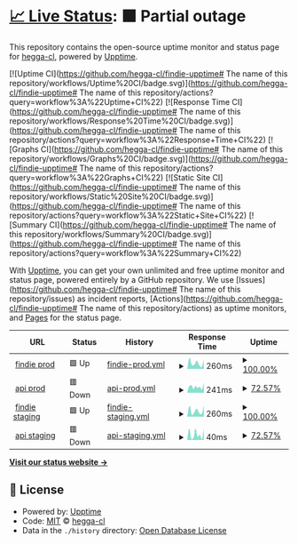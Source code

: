 # [📈 Live Status](https://demo.upptime.js.org): <!--live status--> **🟧 Partial outage**

This repository contains the open-source uptime monitor and status page for [hegga-cl](https://demo.upptime.js.org), powered by [Upptime](https://github.com/upptime/upptime).

[![Uptime CI](https://github.com/hegga-cl/findie-upptime# The name of this repository/workflows/Uptime%20CI/badge.svg)](https://github.com/hegga-cl/findie-upptime# The name of this repository/actions?query=workflow%3A%22Uptime+CI%22)
[![Response Time CI](https://github.com/hegga-cl/findie-upptime# The name of this repository/workflows/Response%20Time%20CI/badge.svg)](https://github.com/hegga-cl/findie-upptime# The name of this repository/actions?query=workflow%3A%22Response+Time+CI%22)
[![Graphs CI](https://github.com/hegga-cl/findie-upptime# The name of this repository/workflows/Graphs%20CI/badge.svg)](https://github.com/hegga-cl/findie-upptime# The name of this repository/actions?query=workflow%3A%22Graphs+CI%22)
[![Static Site CI](https://github.com/hegga-cl/findie-upptime# The name of this repository/workflows/Static%20Site%20CI/badge.svg)](https://github.com/hegga-cl/findie-upptime# The name of this repository/actions?query=workflow%3A%22Static+Site+CI%22)
[![Summary CI](https://github.com/hegga-cl/findie-upptime# The name of this repository/workflows/Summary%20CI/badge.svg)](https://github.com/hegga-cl/findie-upptime# The name of this repository/actions?query=workflow%3A%22Summary+CI%22)

With [Upptime](https://upptime.js.org), you can get your own unlimited and free uptime monitor and status page, powered entirely by a GitHub repository. We use [Issues](https://github.com/hegga-cl/findie-upptime# The name of this repository/issues) as incident reports, [Actions](https://github.com/hegga-cl/findie-upptime# The name of this repository/actions) as uptime monitors, and [Pages](https://demo.upptime.js.org) for the status page.

<!--start: status pages-->
<!-- This summary is generated by Upptime (https://github.com/upptime/upptime) -->
<!-- Do not edit this manually, your changes will be overwritten -->
<!-- prettier-ignore -->
| URL | Status | History | Response Time | Uptime |
| --- | ------ | ------- | ------------- | ------ |
| <img alt="" src="https://favicons.githubusercontent.com/www.findie.cl" height="13"> [findie prod](https://www.findie.cl/) | 🟩 Up | [findie-prod.yml](https://github.com/hegga-cl/findie-upptime/commits/HEAD/history/findie-prod.yml) | <details><summary><img alt="Response time graph" src="./graphs/findie-prod/response-time-week.png" height="20"> 260ms</summary><br><a href="https://hegga-cl.github.io/findie-upptime/history/findie-prod"><img alt="Response time 233" src="https://img.shields.io/endpoint?url=https%3A%2F%2Fraw.githubusercontent.com%2Fhegga-cl%2Ffindie-upptime%2FHEAD%2Fapi%2Ffindie-prod%2Fresponse-time.json"></a><br><a href="https://hegga-cl.github.io/findie-upptime/history/findie-prod"><img alt="24-hour response time 393" src="https://img.shields.io/endpoint?url=https%3A%2F%2Fraw.githubusercontent.com%2Fhegga-cl%2Ffindie-upptime%2FHEAD%2Fapi%2Ffindie-prod%2Fresponse-time-day.json"></a><br><a href="https://hegga-cl.github.io/findie-upptime/history/findie-prod"><img alt="7-day response time 260" src="https://img.shields.io/endpoint?url=https%3A%2F%2Fraw.githubusercontent.com%2Fhegga-cl%2Ffindie-upptime%2FHEAD%2Fapi%2Ffindie-prod%2Fresponse-time-week.json"></a><br><a href="https://hegga-cl.github.io/findie-upptime/history/findie-prod"><img alt="30-day response time 265" src="https://img.shields.io/endpoint?url=https%3A%2F%2Fraw.githubusercontent.com%2Fhegga-cl%2Ffindie-upptime%2FHEAD%2Fapi%2Ffindie-prod%2Fresponse-time-month.json"></a><br><a href="https://hegga-cl.github.io/findie-upptime/history/findie-prod"><img alt="1-year response time 233" src="https://img.shields.io/endpoint?url=https%3A%2F%2Fraw.githubusercontent.com%2Fhegga-cl%2Ffindie-upptime%2FHEAD%2Fapi%2Ffindie-prod%2Fresponse-time-year.json"></a></details> | <details><summary><a href="https://hegga-cl.github.io/findie-upptime/history/findie-prod">100.00%</a></summary><a href="https://hegga-cl.github.io/findie-upptime/history/findie-prod"><img alt="All-time uptime 94.11%" src="https://img.shields.io/endpoint?url=https%3A%2F%2Fraw.githubusercontent.com%2Fhegga-cl%2Ffindie-upptime%2FHEAD%2Fapi%2Ffindie-prod%2Fuptime.json"></a><br><a href="https://hegga-cl.github.io/findie-upptime/history/findie-prod"><img alt="24-hour uptime 100.00%" src="https://img.shields.io/endpoint?url=https%3A%2F%2Fraw.githubusercontent.com%2Fhegga-cl%2Ffindie-upptime%2FHEAD%2Fapi%2Ffindie-prod%2Fuptime-day.json"></a><br><a href="https://hegga-cl.github.io/findie-upptime/history/findie-prod"><img alt="7-day uptime 100.00%" src="https://img.shields.io/endpoint?url=https%3A%2F%2Fraw.githubusercontent.com%2Fhegga-cl%2Ffindie-upptime%2FHEAD%2Fapi%2Ffindie-prod%2Fuptime-week.json"></a><br><a href="https://hegga-cl.github.io/findie-upptime/history/findie-prod"><img alt="30-day uptime 100.00%" src="https://img.shields.io/endpoint?url=https%3A%2F%2Fraw.githubusercontent.com%2Fhegga-cl%2Ffindie-upptime%2FHEAD%2Fapi%2Ffindie-prod%2Fuptime-month.json"></a><br><a href="https://hegga-cl.github.io/findie-upptime/history/findie-prod"><img alt="1-year uptime 94.11%" src="https://img.shields.io/endpoint?url=https%3A%2F%2Fraw.githubusercontent.com%2Fhegga-cl%2Ffindie-upptime%2FHEAD%2Fapi%2Ffindie-prod%2Fuptime-year.json"></a></details>
| <img alt="" src="https://favicons.githubusercontent.com/api-01.findie.cl" height="13"> [api prod](https://api-01.findie.cl/api/v1/freelancers/top_featured/) | 🟥 Down | [api-prod.yml](https://github.com/hegga-cl/findie-upptime/commits/HEAD/history/api-prod.yml) | <details><summary><img alt="Response time graph" src="./graphs/api-prod/response-time-week.png" height="20"> 241ms</summary><br><a href="https://hegga-cl.github.io/findie-upptime/history/api-prod"><img alt="Response time 238" src="https://img.shields.io/endpoint?url=https%3A%2F%2Fraw.githubusercontent.com%2Fhegga-cl%2Ffindie-upptime%2FHEAD%2Fapi%2Fapi-prod%2Fresponse-time.json"></a><br><a href="https://hegga-cl.github.io/findie-upptime/history/api-prod"><img alt="24-hour response time 411" src="https://img.shields.io/endpoint?url=https%3A%2F%2Fraw.githubusercontent.com%2Fhegga-cl%2Ffindie-upptime%2FHEAD%2Fapi%2Fapi-prod%2Fresponse-time-day.json"></a><br><a href="https://hegga-cl.github.io/findie-upptime/history/api-prod"><img alt="7-day response time 241" src="https://img.shields.io/endpoint?url=https%3A%2F%2Fraw.githubusercontent.com%2Fhegga-cl%2Ffindie-upptime%2FHEAD%2Fapi%2Fapi-prod%2Fresponse-time-week.json"></a><br><a href="https://hegga-cl.github.io/findie-upptime/history/api-prod"><img alt="30-day response time 230" src="https://img.shields.io/endpoint?url=https%3A%2F%2Fraw.githubusercontent.com%2Fhegga-cl%2Ffindie-upptime%2FHEAD%2Fapi%2Fapi-prod%2Fresponse-time-month.json"></a><br><a href="https://hegga-cl.github.io/findie-upptime/history/api-prod"><img alt="1-year response time 238" src="https://img.shields.io/endpoint?url=https%3A%2F%2Fraw.githubusercontent.com%2Fhegga-cl%2Ffindie-upptime%2FHEAD%2Fapi%2Fapi-prod%2Fresponse-time-year.json"></a></details> | <details><summary><a href="https://hegga-cl.github.io/findie-upptime/history/api-prod">72.57%</a></summary><a href="https://hegga-cl.github.io/findie-upptime/history/api-prod"><img alt="All-time uptime 99.09%" src="https://img.shields.io/endpoint?url=https%3A%2F%2Fraw.githubusercontent.com%2Fhegga-cl%2Ffindie-upptime%2FHEAD%2Fapi%2Fapi-prod%2Fuptime.json"></a><br><a href="https://hegga-cl.github.io/findie-upptime/history/api-prod"><img alt="24-hour uptime 0.00%" src="https://img.shields.io/endpoint?url=https%3A%2F%2Fraw.githubusercontent.com%2Fhegga-cl%2Ffindie-upptime%2FHEAD%2Fapi%2Fapi-prod%2Fuptime-day.json"></a><br><a href="https://hegga-cl.github.io/findie-upptime/history/api-prod"><img alt="7-day uptime 72.57%" src="https://img.shields.io/endpoint?url=https%3A%2F%2Fraw.githubusercontent.com%2Fhegga-cl%2Ffindie-upptime%2FHEAD%2Fapi%2Fapi-prod%2Fuptime-week.json"></a><br><a href="https://hegga-cl.github.io/findie-upptime/history/api-prod"><img alt="30-day uptime 93.63%" src="https://img.shields.io/endpoint?url=https%3A%2F%2Fraw.githubusercontent.com%2Fhegga-cl%2Ffindie-upptime%2FHEAD%2Fapi%2Fapi-prod%2Fuptime-month.json"></a><br><a href="https://hegga-cl.github.io/findie-upptime/history/api-prod"><img alt="1-year uptime 99.09%" src="https://img.shields.io/endpoint?url=https%3A%2F%2Fraw.githubusercontent.com%2Fhegga-cl%2Ffindie-upptime%2FHEAD%2Fapi%2Fapi-prod%2Fuptime-year.json"></a></details>
| <img alt="" src="https://favicons.githubusercontent.com/staging.findie.cl" height="13"> [findie staging](https://staging.findie.cl/) | 🟩 Up | [findie-staging.yml](https://github.com/hegga-cl/findie-upptime/commits/HEAD/history/findie-staging.yml) | <details><summary><img alt="Response time graph" src="./graphs/findie-staging/response-time-week.png" height="20"> 260ms</summary><br><a href="https://hegga-cl.github.io/findie-upptime/history/findie-staging"><img alt="Response time 210" src="https://img.shields.io/endpoint?url=https%3A%2F%2Fraw.githubusercontent.com%2Fhegga-cl%2Ffindie-upptime%2FHEAD%2Fapi%2Ffindie-staging%2Fresponse-time.json"></a><br><a href="https://hegga-cl.github.io/findie-upptime/history/findie-staging"><img alt="24-hour response time 479" src="https://img.shields.io/endpoint?url=https%3A%2F%2Fraw.githubusercontent.com%2Fhegga-cl%2Ffindie-upptime%2FHEAD%2Fapi%2Ffindie-staging%2Fresponse-time-day.json"></a><br><a href="https://hegga-cl.github.io/findie-upptime/history/findie-staging"><img alt="7-day response time 260" src="https://img.shields.io/endpoint?url=https%3A%2F%2Fraw.githubusercontent.com%2Fhegga-cl%2Ffindie-upptime%2FHEAD%2Fapi%2Ffindie-staging%2Fresponse-time-week.json"></a><br><a href="https://hegga-cl.github.io/findie-upptime/history/findie-staging"><img alt="30-day response time 277" src="https://img.shields.io/endpoint?url=https%3A%2F%2Fraw.githubusercontent.com%2Fhegga-cl%2Ffindie-upptime%2FHEAD%2Fapi%2Ffindie-staging%2Fresponse-time-month.json"></a><br><a href="https://hegga-cl.github.io/findie-upptime/history/findie-staging"><img alt="1-year response time 210" src="https://img.shields.io/endpoint?url=https%3A%2F%2Fraw.githubusercontent.com%2Fhegga-cl%2Ffindie-upptime%2FHEAD%2Fapi%2Ffindie-staging%2Fresponse-time-year.json"></a></details> | <details><summary><a href="https://hegga-cl.github.io/findie-upptime/history/findie-staging">100.00%</a></summary><a href="https://hegga-cl.github.io/findie-upptime/history/findie-staging"><img alt="All-time uptime 100.00%" src="https://img.shields.io/endpoint?url=https%3A%2F%2Fraw.githubusercontent.com%2Fhegga-cl%2Ffindie-upptime%2FHEAD%2Fapi%2Ffindie-staging%2Fuptime.json"></a><br><a href="https://hegga-cl.github.io/findie-upptime/history/findie-staging"><img alt="24-hour uptime 100.00%" src="https://img.shields.io/endpoint?url=https%3A%2F%2Fraw.githubusercontent.com%2Fhegga-cl%2Ffindie-upptime%2FHEAD%2Fapi%2Ffindie-staging%2Fuptime-day.json"></a><br><a href="https://hegga-cl.github.io/findie-upptime/history/findie-staging"><img alt="7-day uptime 100.00%" src="https://img.shields.io/endpoint?url=https%3A%2F%2Fraw.githubusercontent.com%2Fhegga-cl%2Ffindie-upptime%2FHEAD%2Fapi%2Ffindie-staging%2Fuptime-week.json"></a><br><a href="https://hegga-cl.github.io/findie-upptime/history/findie-staging"><img alt="30-day uptime 100.00%" src="https://img.shields.io/endpoint?url=https%3A%2F%2Fraw.githubusercontent.com%2Fhegga-cl%2Ffindie-upptime%2FHEAD%2Fapi%2Ffindie-staging%2Fuptime-month.json"></a><br><a href="https://hegga-cl.github.io/findie-upptime/history/findie-staging"><img alt="1-year uptime 100.00%" src="https://img.shields.io/endpoint?url=https%3A%2F%2Fraw.githubusercontent.com%2Fhegga-cl%2Ffindie-upptime%2FHEAD%2Fapi%2Ffindie-staging%2Fuptime-year.json"></a></details>
| <img alt="" src="https://favicons.githubusercontent.com/api-01.findie.cl" height="13"> [api staging](https://api-01.findie.cl/api/v1/freelancers/top_featured/) | 🟥 Down | [api-staging.yml](https://github.com/hegga-cl/findie-upptime/commits/HEAD/history/api-staging.yml) | <details><summary><img alt="Response time graph" src="./graphs/api-staging/response-time-week.png" height="20"> 40ms</summary><br><a href="https://hegga-cl.github.io/findie-upptime/history/api-staging"><img alt="Response time 62" src="https://img.shields.io/endpoint?url=https%3A%2F%2Fraw.githubusercontent.com%2Fhegga-cl%2Ffindie-upptime%2FHEAD%2Fapi%2Fapi-staging%2Fresponse-time.json"></a><br><a href="https://hegga-cl.github.io/findie-upptime/history/api-staging"><img alt="24-hour response time 78" src="https://img.shields.io/endpoint?url=https%3A%2F%2Fraw.githubusercontent.com%2Fhegga-cl%2Ffindie-upptime%2FHEAD%2Fapi%2Fapi-staging%2Fresponse-time-day.json"></a><br><a href="https://hegga-cl.github.io/findie-upptime/history/api-staging"><img alt="7-day response time 40" src="https://img.shields.io/endpoint?url=https%3A%2F%2Fraw.githubusercontent.com%2Fhegga-cl%2Ffindie-upptime%2FHEAD%2Fapi%2Fapi-staging%2Fresponse-time-week.json"></a><br><a href="https://hegga-cl.github.io/findie-upptime/history/api-staging"><img alt="30-day response time 42" src="https://img.shields.io/endpoint?url=https%3A%2F%2Fraw.githubusercontent.com%2Fhegga-cl%2Ffindie-upptime%2FHEAD%2Fapi%2Fapi-staging%2Fresponse-time-month.json"></a><br><a href="https://hegga-cl.github.io/findie-upptime/history/api-staging"><img alt="1-year response time 62" src="https://img.shields.io/endpoint?url=https%3A%2F%2Fraw.githubusercontent.com%2Fhegga-cl%2Ffindie-upptime%2FHEAD%2Fapi%2Fapi-staging%2Fresponse-time-year.json"></a></details> | <details><summary><a href="https://hegga-cl.github.io/findie-upptime/history/api-staging">72.57%</a></summary><a href="https://hegga-cl.github.io/findie-upptime/history/api-staging"><img alt="All-time uptime 99.09%" src="https://img.shields.io/endpoint?url=https%3A%2F%2Fraw.githubusercontent.com%2Fhegga-cl%2Ffindie-upptime%2FHEAD%2Fapi%2Fapi-staging%2Fuptime.json"></a><br><a href="https://hegga-cl.github.io/findie-upptime/history/api-staging"><img alt="24-hour uptime 0.00%" src="https://img.shields.io/endpoint?url=https%3A%2F%2Fraw.githubusercontent.com%2Fhegga-cl%2Ffindie-upptime%2FHEAD%2Fapi%2Fapi-staging%2Fuptime-day.json"></a><br><a href="https://hegga-cl.github.io/findie-upptime/history/api-staging"><img alt="7-day uptime 72.57%" src="https://img.shields.io/endpoint?url=https%3A%2F%2Fraw.githubusercontent.com%2Fhegga-cl%2Ffindie-upptime%2FHEAD%2Fapi%2Fapi-staging%2Fuptime-week.json"></a><br><a href="https://hegga-cl.github.io/findie-upptime/history/api-staging"><img alt="30-day uptime 93.64%" src="https://img.shields.io/endpoint?url=https%3A%2F%2Fraw.githubusercontent.com%2Fhegga-cl%2Ffindie-upptime%2FHEAD%2Fapi%2Fapi-staging%2Fuptime-month.json"></a><br><a href="https://hegga-cl.github.io/findie-upptime/history/api-staging"><img alt="1-year uptime 99.09%" src="https://img.shields.io/endpoint?url=https%3A%2F%2Fraw.githubusercontent.com%2Fhegga-cl%2Ffindie-upptime%2FHEAD%2Fapi%2Fapi-staging%2Fuptime-year.json"></a></details>

<!--end: status pages-->

[**Visit our status website →**](https://demo.upptime.js.org)

## 📄 License

- Powered by: [Upptime](https://github.com/upptime/upptime)
- Code: [MIT](./LICENSE) © [hegga-cl](https://demo.upptime.js.org)
- Data in the `./history` directory: [Open Database License](https://opendatacommons.org/licenses/odbl/1-0/)
